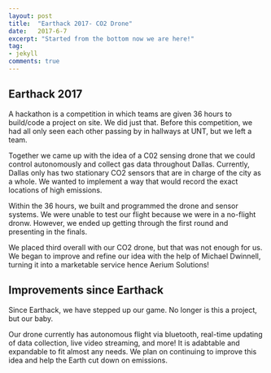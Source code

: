 ```yaml
---
layout: post
title:  "Earthack 2017- CO2 Drone"
date:   2017-6-7
excerpt: "Started from the bottom now we are here!"
tag:
- jekyll
comments: true
---
```


## Earthack 2017

A hackathon is a competition in which teams are given 36 hours to build/code a project on site. We did just that. Before this competition, we had all only seen each other passing by in hallways at UNT, but we left a team. 

Together we came up with the idea of a C02 sensing drone that we could control autonomously and collect gas data throughout Dallas. Currently, Dallas only has two stationary CO2 sensors that are in charge of the city as a whole. We wanted to implement a way that would record the exact locations of high emissions. 

Within the 36 hours, we built and programmed the drone and sensor systems. We were unable to test our flight because we were in a no-flight dronw. However, we ended up getting through the first round and presenting in the finals.

We placed third overall with our CO2 drone, but that was not enough for us. We began to improve and refine our idea with the help of Michael Dwinnell, turning it into a marketable service hence Aerium Solutions!

## Improvements since Earthack

Since Earthack, we have stepped up our game. No longer is this a project, but our baby. 

Our drone currently has autonomous flight via bluetooth, real-time updating of data collection, live video streaming, and more! It is adabtable and expandable to fit almost any needs. We plan on continuing to improve this idea and help the Earth cut down on emissions. 

